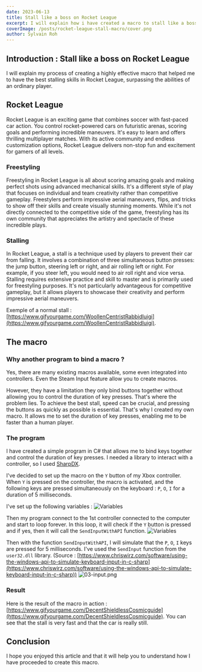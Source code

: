 ```yaml
---
date: 2023-06-13
title: Stall like a boss on Rocket League
excerpt: I will explain how i have created a macro to stall like a boss on Rocket League
coverImage: /posts/rocket-league-stall-macro/cover.png
author: Sylvain Roh
---
```

## Introduction : Stall like a boss on Rocket League

I will explain my process of creating a highly effective macro that helped me 
to have the best stalling skills in Rocket League, surpassing the abilities of an ordinary player.

## Rocket League

Rocket League is an exciting game that combines soccer with fast-paced car action. 
You control rocket-powered cars on futuristic arenas, scoring goals and performing incredible maneuvers. 
It's easy to learn and offers thrilling multiplayer matches. 
With its active community and endless customization options, Rocket League delivers non-stop fun and excitement for gamers of all levels.

### Freestyling

Freestyling in Rocket League is all about scoring amazing goals and making perfect shots using advanced mechanical skills. 
It's a different style of play that focuses on individual and team creativity rather than competitive gameplay. 
Freestylers perform impressive aerial maneuvers, flips, and tricks to show off their skills and create visually stunning moments. 
While it's not directly connected to the competitive side of the game, freestyling has its own community that appreciates the artistry and spectacle of these incredible plays.


### Stalling

In Rocket League, a stall is a technique used by players to prevent their car from falling. 
It involves a combination of three simultaneous button presses: the jump button, steering left or right, and air rolling left or right. 
For example, if you steer left, you would need to air roll right and vice versa. 
Stalling requires extensive practice and skill to master and is primarily used for freestyling purposes. 
It's not particularly advantageous for competitive gameplay, but it allows players to showcase their creativity and perform impressive aerial maneuvers.

Exemple of a normal stall : [https://www.gifyourgame.com/WoollenCentristRabbidluigi](https://www.gifyourgame.com/WoollenCentristRabbidluigi).


## The macro

### Why another program to bind a macro ?

Yes, there are many existing macros available, some even integrated into controllers. Even the Steam Input feature allow you to create macros.

However, they have a limitation they only bind buttons together without allowing you to control the duration of key presses. 
That's where the problem lies. 
To achieve the best stall, speed can be crucial, and pressing the buttons as quickly as possible is essential. 
That's why I created my own macro. It allows me to set the duration of key presses, enabling me to be faster than a human player.

### The program

I have created a simple program in C# that allows me to bind keys together and control the duration of key presses.
I needed a library to interact with a controller, so I used [SharpDX](https://github.com/sharpdx/SharpDX).

I've decided to set up the macro on the `Y` button of my Xbox controller. 
When `Y` is pressed on the controller, the macro is activated, and the following keys are pressed simultaneously on the keyboard : `P`, `O`, `I` for a duration of 5 milliseconds.

I've set up the following variables :
![Variables](/posts/rocket-league-stall-macro/01-variables.png)

Then my program connect to the 1st controller connected to the computer and start to loop forever. 
In this loop, it will check if the `Y` button is pressed and if yes, then it will call the `SendInputWithAPI` function.
![Variables](/posts/rocket-league-stall-macro/02-logix.png)

Then with the function `SendInputWithAPI`, I will simulate that the `P`, `O`, `I` keys are pressed for 5 milliseconds.
I've used the `SendInput` function from the `user32.dll` library. (Source : [https://www.chriswirz.com/software/using-the-windows-api-to-simulate-keyboard-input-in-c-sharp](https://www.chriswirz.com/software/using-the-windows-api-to-simulate-keyboard-input-in-c-sharp))
![03-input.png](/posts/rocket-league-stall-macro/03-input.png)

### Result

Here is the result of the macro in action : [https://www.gifyourgame.com/DecentShieldlessCosmicguide](https://www.gifyourgame.com/DecentShieldlessCosmicguide).
You can see that the stall is very fast and that the car is really still.

## Conclusion

I hope you enjoyed this article and that it will help you to understand how I have proceeded to create this macro.